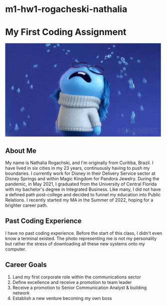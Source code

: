 # m1-hw1-rogacheski-nathalia
# My First Coding Assignment #
![](inside-out-sadness.gif)
## About Me ##
My name is Nathalia Rogachski, and I'm originally from Curitiba, Brazil. I have lived in six cities in my 23 years, continuously having to push my boundaries. I currently work for Disney in their Delivery Service sector at Disney Springs and within Magic Kingdom for Pandora Jewelry. During the pandemic, in May 2021, I graduated from the University of Central Florida with my bachelor's degree in Integrated Business. Like many, I did not have a defined path post-college and decided to funnel my education into Public Relations. I recently started my MA in the Summer of 2022, hoping for a brighter career path.
## Past Coding Experience ##
I have no past coding experience. Before the start of this class, I didn't even know a terminal existed. The photo representing me is not my personality but rather the stress of downloading all these new systems onto my computer.
## Career Goals ##
1. Land my first corporate role within the communications sector
2. Define excellence and receive a promotion to team leader
3. Receive a promotion to Senior Communication Analyst & building network
4. Establish a new venture becoming my own boss
